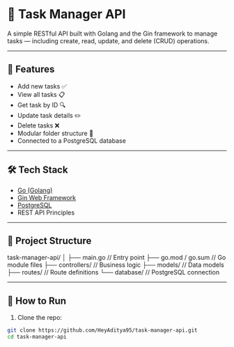 # 📝 Task Manager API

A simple RESTful API built with Golang and the Gin framework to manage tasks — including create, read, update, and delete (CRUD) operations.

---

## 🚀 Features

- Add new tasks ✅
- View all tasks 📋
- Get task by ID 🔍
- Update task details ✏️
- Delete tasks ❌
- Modular folder structure 📂
- Connected to a PostgreSQL database

---

## 🛠️ Tech Stack

- [Go (Golang)](https://golang.org/)
- [Gin Web Framework](https://github.com/gin-gonic/gin)
- [PostgreSQL](https://www.postgresql.org/)
- REST API Principles

---

## 📁 Project Structure
task-manager-api/
│
├── main.go              // Entry point
├── go.mod / go.sum      // Go module files
├── controllers/         // Business logic
├── models/              // Data models
├── routes/              // Route definitions
└── database/            // PostgreSQL connection

---

## 🚀 How to Run

1. Clone the repo:

```bash
git clone https://github.com/HeyAditya95/task-manager-api.git
cd task-manager-api
